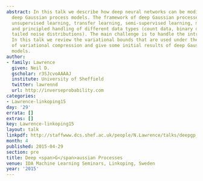 ```yaml
---
abstract: In this talk we describe how deep neural networks can be modified to produce
  deep Gaussian process models. The framework of deep Gaussian processes allow for
  unsupervised learning, transfer learning, semi-supervised learning, multi-task learning
  and principled handling of different data types (count data, binary data, heavy
  tailed noise distributions). The main challenge is to handle the intractabilities.
  In this talk we review the variational bounds that are used under the framework
  of variational compression and give some initial results of deep Gaussian process
  models.
author:
- family: Lawrence
  given: Neil D.
  gscholar: r3SJcvoAAAAJ
  institute: University of Sheffield
  twitter: lawrennd
  url: http://inverseprobability.com
categories:
- Lawrence-linkoping15
day: '29'
errata: []
extras: []
key: Lawrence-linkoping15
layout: talk
linkpdf: http://staffwww.dcs.shef.ac.uk/people/N.Lawrence/talks/deepgp_linkoping15.pdf
month: 4
published: 2015-04-29
section: pre
title: Deep <span>G</span>aussian Processes
venue: IDA Machine Learning Seminars, Linkoping, Sweden
year: '2015'
---
```

